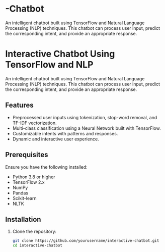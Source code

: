 # -Chatbot
An intelligent chatbot built using TensorFlow and Natural Language Processing (NLP) techniques. This chatbot can process user input, predict the corresponding intent, and provide an appropriate response.


# Interactive Chatbot Using TensorFlow and NLP

An intelligent chatbot built using TensorFlow and Natural Language Processing (NLP) techniques. This chatbot can process user input, predict the corresponding intent, and provide an appropriate response.

## Features
- Preprocessed user inputs using tokenization, stop-word removal, and TF-IDF vectorization.
- Multi-class classification using a Neural Network built with TensorFlow.
- Customizable intents with patterns and responses.
- Dynamic and interactive user experience.

## Prerequisites
Ensure you have the following installed:
- Python 3.8 or higher
- TensorFlow 2.x
- NumPy
- Pandas
- Scikit-learn
- NLTK

## Installation

1. Clone the repository:
   ```bash
   git clone https://github.com/yourusername/interactive-chatbot.git
   cd interactive-chatbot
